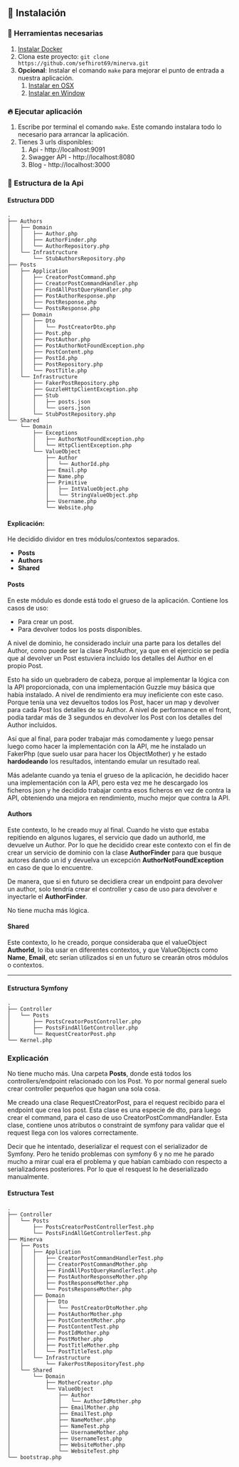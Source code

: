 ## 🚀 Instalación

### 🐳 Herramientas necesarias

1. [Instalar Docker](https://www.docker.com/get-started)
2. Clona este proyecto: `git clone https://github.com/sefhirot69/minerva.git`
3. __Opcional__: Instalar el comando `make` para mejorar el punto de entrada a nuestra aplicación.
    1. [Instalar en OSX](https://formulae.brew.sh/formula/make)
    2. [Instalar en Window](https://parzibyte.me/blog/2020/12/30/instalar-make-windows/#Descargar_make)

### 🔥 Ejecutar aplicación

1. Escribe por terminal el comando `make`. Este comando instalara todo lo necesario para arrancar la aplicación.
2. Tienes 3 urls disponibles:
    1. Api - http://localhost:9091
    2. Swagger API - http://localhost:8080
    3. Blog - http://localhost:3000

### 🌳 Estructura de la Api

#### Estructura DDD
```
.
├── Authors
│   ├── Domain
│   │   ├── Author.php
│   │   ├── AuthorFinder.php
│   │   └── AuthorRepository.php
│   └── Infrastructure
│       └── StubAuthorsRepository.php
├── Posts
│   ├── Application
│   │   ├── CreatorPostCommand.php
│   │   ├── CreatorPostCommandHandler.php
│   │   ├── FindAllPostQueryHandler.php
│   │   ├── PostAuthorResponse.php
│   │   ├── PostResponse.php
│   │   └── PostsResponse.php
│   ├── Domain
│   │   ├── Dto
│   │   │   └── PostCreatorDto.php
│   │   ├── Post.php
│   │   ├── PostAuthor.php
│   │   ├── PostAuthorNotFoundException.php
│   │   ├── PostContent.php
│   │   ├── PostId.php
│   │   ├── PostRepository.php
│   │   └── PostTitle.php
│   └── Infrastructure
│       ├── FakerPostRepository.php
│       ├── GuzzleHttpClientException.php
│       ├── Stub
│       │   ├── posts.json
│       │   └── users.json
│       └── StubPostRepository.php
└── Shared
    └── Domain
        ├── Exceptions
        │   ├── AuthorNotFoundException.php
        │   └── HttpClientException.php
        └── ValueObject
            ├── Author
            │   └── AuthorId.php
            ├── Email.php
            ├── Name.php
            ├── Primitive
            │   ├── IntValueObject.php
            │   └── StringValueObject.php
            ├── Username.php
            └── Website.php

```

#### Explicación:

He decidido dividor en tres módulos/contextos separados.
- **Posts**
- **Authors**
- **Shared**

#### Posts

En este módulo es donde está todo el grueso de la aplicación. 
Contiene los casos de uso:
- Para crear un post.
- Para devolver todos los posts disponibles.

A nivel de dominio, he considerado incluir una parte
para los detalles del Author, como puede ser la clase
PostAuthor, ya que en el ejercicio se pedía que al devolver un Post
estuviera incluido los detalles del Author en el propio Post.

Esto ha sido un quebradero de cabeza, porque al implementar
la lógica con la API proporcionada, con una implementación Guzzle muy básica que había instalado. 
A nivel de rendimiento era muy ineficiente con este caso.
Porque tenía una vez devueltos todos los Post, hacer un map
y devolver para cada Post los detalles de su Author. A nivel 
de performance en el front, podía tardar más de 3 segundos
en devolver los Post con los detalles del Author incluidos.

Así que al final, para poder trabajar más comodamente y luego pensar luego como
hacer la implementación con la API, me he instalado un FakerPhp (que suelo usar para hacer los ObjectMother)
y he estado **hardodeando** los resultados, intentando emular un resultado real.

Más adelante cuando ya tenia el grueso de la aplicación, he decidido hacer una implementación
con la API, pero esta vez me he descargado los ficheros json y he decidido trabajar contra esos ficheros
en vez de contra la API, obteniendo una mejora en rendimiento, mucho mejor que contra la API.

#### Authors

Este contexto, lo he creado muy al final. Cuando he visto que estaba repitiendo en algunos
lugares, el servicio que dado un authorId, me devuelve un Author. Por lo que he decidido crear este contexto
con el fin de crear un servicio de dominio con la clase **AuthorFinder** para que busque autores
dando un id y devuelva un excepción **AuthorNotFoundException** en caso de que lo encuentre.

De manera, que si en futuro se decidiera crear un endpoint para devolver un author, 
solo tendría crear el controller y caso de uso para devolver e inyectarle el **AuthorFinder**.

No tiene mucha más lógica.

#### Shared

Este contexto, lo he creado, porque consideraba que el valueObject **AuthorId**, lo iba usar 
en diferentes contextos, y que ValueObjects como **Name**, **Email**, etc serían utilizados
si en un futuro se crearán otros módulos o contextos.

-----------------------------

#### Estructura Symfony

```
.
├── Controller
│   └── Posts
│       ├── PostsCreatorPostController.php
│       ├── PostsFindAllGetController.php
│       └── RequestCreatorPost.php
└── Kernel.php

```

### Explicación

No tiene mucho más. Una carpeta **Posts**, donde está todos los controllers/endpoint
relacionado con los Post. Yo por normal general suelo crear controller pequeños 
que hagan una sola cosa.

Me creado una clase RequestCreatorPost, para el request recibido para el endpoint que crea los post.
Esta clase es una especie de dto, para luego crear el command, para el caso de uso CreatorPostCommandHandler.
Esta clase, contiene unos atributos o constraint de symfony para validar que el request llega con los valores correctamente.

Decir que he intentado, deserializar el request con el serializador de Symfony. Pero he tenido problemas con symfony 6
y no me he parado mucho a mirar cual era el problema y que habían cambiado con respecto a serializadores posteriores. 
Por lo que el resquest lo he deserializado manualmente.


#### Estructura Test

```
.
├── Controller
│   └── Posts
│       ├── PostsCreatorPostControllerTest.php
│       └── PostsFindAllGetControllerTest.php
├── Minerva
│   ├── Posts
│   │   ├── Application
│   │   │   ├── CreatorPostCommandHandlerTest.php
│   │   │   ├── CreatorPostCommandMother.php
│   │   │   ├── FindAllPostQueryHandlerTest.php
│   │   │   ├── PostAuthorResponseMother.php
│   │   │   ├── PostResponseMother.php
│   │   │   └── PostsResponseMother.php
│   │   ├── Domain
│   │   │   ├── Dto
│   │   │   │   └── PostCreatorDtoMother.php
│   │   │   ├── PostAuthorMother.php
│   │   │   ├── PostContentMother.php
│   │   │   ├── PostContentTest.php
│   │   │   ├── PostIdMother.php
│   │   │   ├── PostMother.php
│   │   │   ├── PostTitleMother.php
│   │   │   └── PostTitleTest.php
│   │   └── Infrastructure
│   │       └── FakerPostRepositoryTest.php
│   └── Shared
│       └── Domain
│           ├── MotherCreator.php
│           └── ValueObject
│               ├── Author
│               │   └── AuthorIdMother.php
│               ├── EmailMother.php
│               ├── EmailTest.php
│               ├── NameMother.php
│               ├── NameTest.php
│               ├── UsernameMother.php
│               ├── UsernameTest.php
│               ├── WebsiteMother.php
│               └── WebsiteTest.php
└── bootstrap.php

```